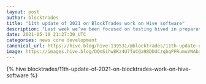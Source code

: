 ```yaml
---
layout: post
author: blocktrades
title: "11th update of 2021 on BlockTrades work on Hive software"
description: "Last week we’ve been focused on testing hived in preparation for a final feature freeze and fixing bugs as we find them. So far most of the bugs we’ve found are very old bugs that have been around for many years."
date: 2021-05-10 21:27:30 UTC
categories: news core development
canonical_url: https://hive.blog/hive-139531/@blocktrades/11th-update-of-2021-on-blocktrades-work-on-hive-software
image: https://images.hive.blog/DQmSihw8Kz4U7TuCQa98DDdCzqbqPFRumuVWAbareiYZW1Z/blocktrades%20update.png
---
```

{% hive blocktrades/11th-update-of-2021-on-blocktrades-work-on-hive-software %}
